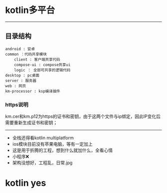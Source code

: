 # kotlin多平台

---

## 目录结构
~~~
android : 安卓
common ：代码共享模块
    client : 客户端共享代码
    compose-ui : compose共享ui
    logic ： 全部可共享的逻辑代码
desktop : pc桌面
server : 服务器
web : 网页
km-processor : ksp编译插件
~~~

### https说明

km.cer和km.p12为https的证书和密钥，由于这两个文件与ip绑定，因此IP变化后需要重新生成证书和密钥；

---

- 全栈还得看kotlin multiplatform
- ios模块目前没有苹果电脑，等有一定加上
- 这是用于折腾的工程，想到什么就加什么，全看心情
- 小程序❌
- 架构没想好，工程乱，日常.jpg

# kotlin yes